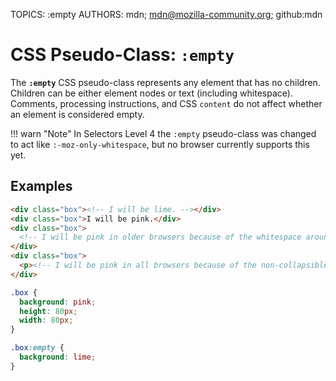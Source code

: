 TOPICS: :empty
AUTHORS: mdn; mdn@mozilla-community.org; github:mdn

# CSS Pseudo-Class: `:empty`

The **`:empty`** CSS pseudo-class represents any element that has no children. Children can be
either element nodes or text (including whitespace). Comments, processing instructions, and CSS
`content` do not affect whether an element is considered empty.

!!! warn "Note"
    In Selectors Level 4 the `:empty` pseudo-class was changed to act like `:-moz-only-whitespace`,
    but no browser currently supports this yet.

## Examples

```html
<div class="box"><!-- I will be lime. --></div>
<div class="box">I will be pink.</div>
<div class="box">
  <!-- I will be pink in older browsers because of the whitespace around this comment. -->
</div>
<div class="box">
  <p><!-- I will be pink in all browsers because of the non-collapsible whitespace and elements around this comment. --></p>
</div>
```

```css
.box {
  background: pink;
  height: 80px;
  width: 80px;
}

.box:empty {
  background: lime;
}
```
